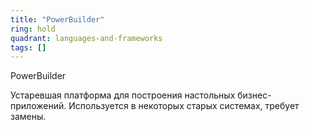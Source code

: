 ```yaml
---
title: "PowerBuilder"
ring: hold
quadrant: languages-and-frameworks
tags: []
---
```


PowerBuilder

Устаревшая платформа для построения настольных бизнес-приложений. Используется в некоторых старых системах, требует замены.
